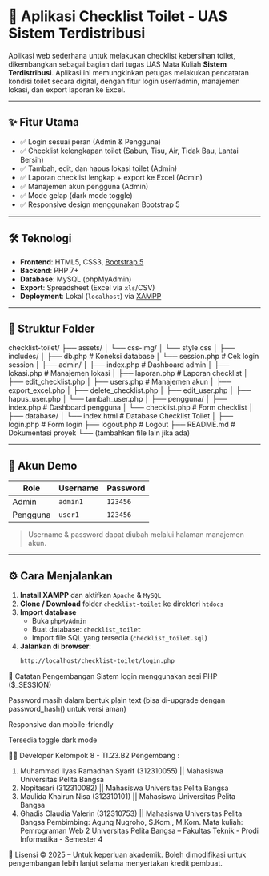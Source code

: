 # 🚽 Aplikasi Checklist Toilet - UAS Sistem Terdistribusi

Aplikasi web sederhana untuk melakukan checklist kebersihan toilet, dikembangkan sebagai bagian dari tugas UAS Mata Kuliah **Sistem Terdistribusi**. Aplikasi ini memungkinkan petugas melakukan pencatatan kondisi toilet secara digital, dengan fitur login user/admin, manajemen lokasi, dan export laporan ke Excel.

---

## ✨ Fitur Utama

- ✅ Login sesuai peran (Admin & Pengguna)
- ✅ Checklist kelengkapan toilet (Sabun, Tisu, Air, Tidak Bau, Lantai Bersih)
- ✅ Tambah, edit, dan hapus lokasi toilet (Admin)
- ✅ Laporan checklist lengkap + export ke Excel (Admin)
- ✅ Manajemen akun pengguna (Admin)
- ✅ Mode gelap (dark mode toggle)
- ✅ Responsive design menggunakan Bootstrap 5

---

## 🛠️ Teknologi

- **Frontend**: HTML5, CSS3, [Bootstrap 5](https://getbootstrap.com)
- **Backend**: PHP 7+
- **Database**: MySQL (phpMyAdmin)
- **Export**: Spreadsheet (Excel via `xls`/CSV)
- **Deployment**: Lokal (`localhost`) via [XAMPP](https://www.apachefriends.org)

---

## 📂 Struktur Folder

checklist-toilet/
├── assets/
│   └── css-img/
│       └── style.css
│
├── includes/
│   ├── db.php           # Koneksi database
│   └── session.php      # Cek login session
│
├── admin/
│   ├── index.php            # Dashboard admin
│   ├── lokasi.php           # Manajemen lokasi
│   ├── laporan.php          # Laporan checklist
│   ├── edit_checklist.php
│   ├── users.php            # Manajemen akun
│   ├── export_excel.php
│   ├── delete_checklist.php
│   ├── edit_user.php
│   ├── hapus_user.php
│   └── tambah_user.php
│
├── pengguna/
│   ├── index.php            # Dashboard pengguna
│   └── checklist.php        # Form checklist
│
├── database/
│   └── index.html           # Database Checklist Toilet
│
├── login.php                # Form login
├── logout.php               # Logout
├── README.md                # Dokumentasi proyek
└── (tambahkan file lain jika ada)

---

## 🔑 Akun Demo

| Role    | Username | Password |
|---------|----------|----------|
| Admin   | `admin1` | `123456` |
| Pengguna| `user1`  | `123456` |

> Username & password dapat diubah melalui halaman manajemen akun.

---

## ⚙️ Cara Menjalankan

1. **Install XAMPP** dan aktifkan `Apache` & `MySQL`
2. **Clone / Download** folder `checklist-toilet` ke direktori `htdocs`
3. **Import database**
   - Buka `phpMyAdmin`
   - Buat database: `checklist_toilet`
   - Import file SQL yang tersedia (`checklist_toilet.sql`)
4. **Jalankan di browser**:
   ```bash
   http://localhost/checklist-toilet/login.php
📌 Catatan Pengembangan
Sistem login menggunakan sesi PHP ($_SESSION)

Password masih dalam bentuk plain text (bisa di-upgrade dengan password_hash() untuk versi aman)

Responsive dan mobile-friendly

Tersedia toggle dark mode

👨‍💻 Developer
Kelompok 8 - TI.23.B2
Pengembang : 
1. Muhammad Ilyas Ramadhan Syarif (312310055) || Mahasiswa Universitas Pelita Bangsa
2. Nopitasari (312310082) || Mahasiswa Universitas Pelita Bangsa
3. Maulida Khairun Nisa (312310101) || Mahasiswa Universitas Pelita Bangsa
4. Ghadis Claudia Valerin (312310753) || Mahasiswa Universitas Pelita Bangsa
Pembimbing: Agung Nugroho, S.Kom., M.Kom.
Mata kuliah: Pemrograman Web 2
Universitas Pelita Bangsa – Fakultas Teknik - Prodi Informatika - Semester 4 

📄 Lisensi
© 2025 – Untuk keperluan akademik.
Boleh dimodifikasi untuk pengembangan lebih lanjut selama menyertakan kredit pembuat.
